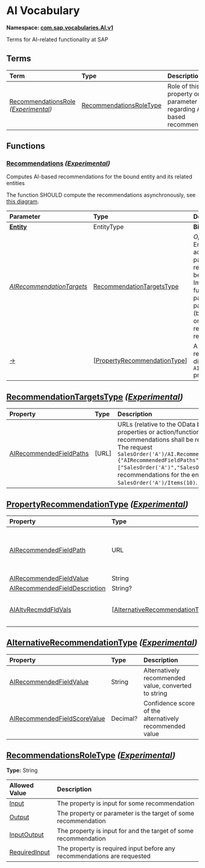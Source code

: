 # AI Vocabulary
**Namespace: [com.sap.vocabularies.AI.v1](AI.xml)**

Terms for AI-related functionality at SAP


## Terms

Term|Type|Description
:---|:---|:----------
[RecommendationsRole](./AI.xml#L104:~:text=<Term%20Name="-,RecommendationsRole,-") *([Experimental](Common.md#Experimental))*|[RecommendationsRoleType](#RecommendationsRoleType)|<a name="RecommendationsRole"></a>Role of this property or parameter regarding AI-based recommendations


## Functions

<a name="Recommendations"></a>
### [Recommendations](./AI.xml#L38:~:text=<Function%20Name="-,Recommendations,-") *([Experimental](Common.md#Experimental))*

Computes AI-based recommendations for the bound entity and its related entities

The function SHOULD compute the recommendations asynchronously, see [this diagram](../docs/recommendations.md).

Parameter|Type|Description
:--------|:---|:----------
**[Entity](./AI.xml#L45:~:text=<Function%20Name="-,Recommendations,-")**|EntityType|**Binding parameter**
*[AIRecommendationTargets](./AI.xml#L46:~:text=<Function%20Name="-,Recommendations,-")*|[RecommendationTargetsType](#RecommendationTargetsType)|*Optional parameter:* Entities, properties or action/function parameters for which recommendations shall be retrieved<br>Implementations of this function MAY omit this parameter. If this parameter is omitted (by the implementation or in the invocation), all recommendations are retrieved.
[&rarr;](./AI.xml#L56:~:text=<Function%20Name="-,Recommendations,-")|\[[PropertyRecommendationType](#PropertyRecommendationType)\]|A collection of recommendations that differ in their `AIRecommendedFieldPath` property


<a name="RecommendationTargetsType"></a>
## [RecommendationTargetsType](./AI.xml#L60:~:text=<ComplexType%20Name="-,RecommendationTargetsType,-") *([Experimental](Common.md#Experimental))*


Property|Type|Description
:-------|:---|:----------
[AIRecommendedFieldPaths](./AI.xml#L62:~:text=<ComplexType%20Name="-,RecommendationTargetsType,-")|\[URL\]|URLs (relative to the OData base URL) that address entities, properties or action/function parameters for which recommendations shall be retrieved<br>The request `SalesOrder('A')/AI.Recommendations(AIRecommendationTargets={"AIRecommendedFieldPaths":["SalesOrder('A')","SalesOrder('A')/Items(10)"]})` retrieves recommendations for the entities `SalesOrder('A')` and `SalesOrder('A')/Items(10)`.

<a name="PropertyRecommendationType"></a>
## [PropertyRecommendationType](./AI.xml#L71:~:text=<ComplexType%20Name="-,PropertyRecommendationType,-") *([Experimental](Common.md#Experimental))*


Property|Type|Description
:-------|:---|:----------
[AIRecommendedFieldPath](./AI.xml#L73:~:text=<ComplexType%20Name="-,PropertyRecommendationType,-")|URL|URL (relative to the OData base URL) addressing a property [OData-URL, section 4.6](https://docs.oasis-open.org/odata/odata/v4.01/os/part2-url-conventions/odata-v4.01-os-part2-url-conventions.html#sec_AddressingaProperty) that is targeted by this recommendation<br>The request `SalesOrder('A')/AI.Recommendations(AIRecommendationTargets=...)` might retrieve a recommendation with `"AIRecommendedFieldPath": "SalesOrder('A')/Items(10)/Product"`.
[AIRecommendedFieldValue](./AI.xml#L81:~:text=<ComplexType%20Name="-,PropertyRecommendationType,-")|String|Recommended value, converted to string
[AIRecommendedFieldDescription](./AI.xml#L85:~:text=<ComplexType%20Name="-,PropertyRecommendationType,-")|String?|Description of the recommended value
[AIAltvRecmddFldVals](./AI.xml#L88:~:text=<ComplexType%20Name="-,PropertyRecommendationType,-")|\[[AlternativeRecommendationType](#AlternativeRecommendationType)\]|A list of alternative values, sorted by confidence score in descending order<br>If a value is recommended via property `AIRecommendedFieldValue`, it must be the first entry in this list.

<a name="AlternativeRecommendationType"></a>
## [AlternativeRecommendationType](./AI.xml#L95:~:text=<ComplexType%20Name="-,AlternativeRecommendationType,-") *([Experimental](Common.md#Experimental))*


Property|Type|Description
:-------|:---|:----------
[AIRecommendedFieldValue](./AI.xml#L97:~:text=<ComplexType%20Name="-,AlternativeRecommendationType,-")|String|Alternatively recommended value, converted to string
[AIRecommendedFieldScoreValue](./AI.xml#L100:~:text=<ComplexType%20Name="-,AlternativeRecommendationType,-")|Decimal?|Confidence score of the alternatively recommended value

<a name="RecommendationsRoleType"></a>
## [RecommendationsRoleType](./AI.xml#L108:~:text=<TypeDefinition%20Name="-,RecommendationsRoleType,-") *([Experimental](Common.md#Experimental))*
**Type:** String



Allowed Value|Description
:------------|:----------
[Input](./AI.xml#L112:~:text=<TypeDefinition%20Name="-,RecommendationsRoleType,-")|The property is input for some recommendation
[Output](./AI.xml#L116:~:text=<TypeDefinition%20Name="-,RecommendationsRoleType,-")|The property or parameter is the target of some recommendation
[InputOutput](./AI.xml#L120:~:text=<TypeDefinition%20Name="-,RecommendationsRoleType,-")|The property is input for and the target of some recommendation
[RequiredInput](./AI.xml#L124:~:text=<TypeDefinition%20Name="-,RecommendationsRoleType,-")|The property is required input before any recommendations are requested
